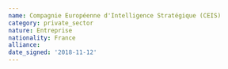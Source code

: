 ```yaml
---
name: Compagnie Européenne d'Intelligence Stratégique (CEIS)
category: private_sector
nature: Entreprise
nationality: France
alliance: 
date_signed: '2018-11-12'
---
```

    